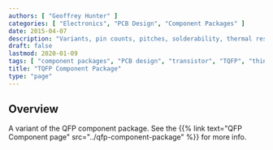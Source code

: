```yaml
---
authors: [ "Geoffrey Hunter" ]
categories: [ "Electronics", "PCB Design", "Component Packages" ]
date: 2015-04-07
description: "Variants, pin counts, pitches, solderability, thermal resistances, dimensions, land patterns, 3D models and more info for the TQFP component package."
draft: false
lastmod: 2020-01-09
tags: [ "component packages", "PCB design", "transistor", "TQFP", "thin quad flat pack", QFP ]
title: "TQFP Component Package"
type: "page"
---
```


## Overview

A variant of the QFP component package. See the {{% link text="QFP Component page" src="../qfp-component-package" %}} for more info.
